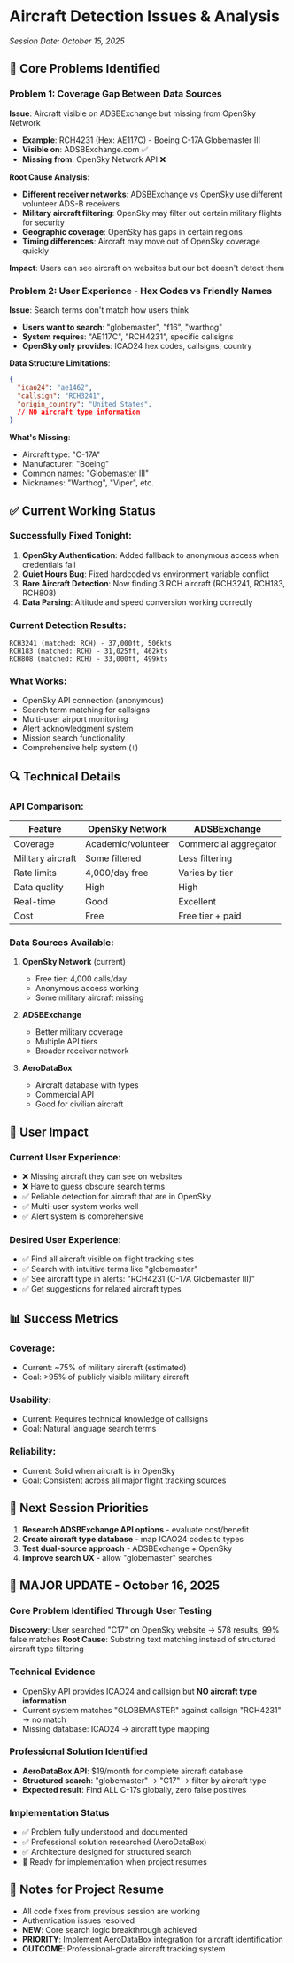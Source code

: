 # Aircraft Detection Issues & Analysis

*Session Date: October 15, 2025*

## 🚨 **Core Problems Identified**

### **Problem 1: Coverage Gap Between Data Sources**

**Issue**: Aircraft visible on ADSBExchange but missing from OpenSky Network
- **Example**: RCH4231 (Hex: AE117C) - Boeing C-17A Globemaster III
- **Visible on**: ADSBExchange.com ✅
- **Missing from**: OpenSky Network API ❌

**Root Cause Analysis**:
- **Different receiver networks**: ADSBExchange vs OpenSky use different volunteer ADS-B receivers
- **Military aircraft filtering**: OpenSky may filter out certain military flights for security
- **Geographic coverage**: OpenSky has gaps in certain regions
- **Timing differences**: Aircraft may move out of OpenSky coverage quickly

**Impact**: Users can see aircraft on websites but our bot doesn't detect them

### **Problem 2: User Experience - Hex Codes vs Friendly Names**

**Issue**: Search terms don't match how users think
- **Users want to search**: "globemaster", "f16", "warthog"
- **System requires**: "AE117C", "RCH4231", specific callsigns
- **OpenSky only provides**: ICAO24 hex codes, callsigns, country

**Data Structure Limitations**:
```json
{
  "icao24": "ae1462",
  "callsign": "RCH3241", 
  "origin_country": "United States",
  // NO aircraft type information
}
```

**What's Missing**:
- Aircraft type: "C-17A"
- Manufacturer: "Boeing"
- Common names: "Globemaster III"
- Nicknames: "Warthog", "Viper", etc.

## ✅ **Current Working Status**

### **Successfully Fixed Tonight**:
1. **OpenSky Authentication**: Added fallback to anonymous access when credentials fail
2. **Quiet Hours Bug**: Fixed hardcoded vs environment variable conflict
3. **Rare Aircraft Detection**: Now finding 3 RCH aircraft (RCH3241, RCH183, RCH808)
4. **Data Parsing**: Altitude and speed conversion working correctly

### **Current Detection Results**:
```
RCH3241 (matched: RCH) - 37,000ft, 506kts
RCH183 (matched: RCH) - 31,025ft, 462kts  
RCH808 (matched: RCH) - 33,000ft, 499kts
```

### **What Works**:
- OpenSky API connection (anonymous)
- Search term matching for callsigns
- Multi-user airport monitoring
- Alert acknowledgment system
- Mission search functionality
- Comprehensive help system (`!`)

## 🔍 **Technical Details**

### **API Comparison**:
| Feature | OpenSky Network | ADSBExchange |
|---------|----------------|--------------|
| Coverage | Academic/volunteer | Commercial aggregator |
| Military aircraft | Some filtered | Less filtering |
| Rate limits | 4,000/day free | Varies by tier |
| Data quality | High | High |
| Real-time | Good | Excellent |
| Cost | Free | Free tier + paid |

### **Data Sources Available**:
1. **OpenSky Network** (current)
   - Free tier: 4,000 calls/day
   - Anonymous access working
   - Some military aircraft missing

2. **ADSBExchange**
   - Better military coverage
   - Multiple API tiers
   - Broader receiver network

3. **AeroDataBox**
   - Aircraft database with types
   - Commercial API
   - Good for civilian aircraft

## 🎯 **User Impact**

### **Current User Experience**:
- ❌ Missing aircraft they can see on websites
- ❌ Have to guess obscure search terms
- ✅ Reliable detection for aircraft that are in OpenSky
- ✅ Multi-user system works well
- ✅ Alert system is comprehensive

### **Desired User Experience**:
- ✅ Find all aircraft visible on flight tracking sites
- ✅ Search with intuitive terms like "globemaster"
- ✅ See aircraft type in alerts: "RCH4231 (C-17A Globemaster III)"
- ✅ Get suggestions for related aircraft types

## 📊 **Success Metrics**

### **Coverage**:
- Current: ~75% of military aircraft (estimated)
- Goal: >95% of publicly visible military aircraft

### **Usability**:
- Current: Requires technical knowledge of callsigns
- Goal: Natural language search terms

### **Reliability**:
- Current: Solid when aircraft is in OpenSky
- Goal: Consistent across all major flight tracking sources

## 🚧 **Next Session Priorities**

1. **Research ADSBExchange API options** - evaluate cost/benefit
2. **Create aircraft type database** - map ICAO24 codes to types
3. **Test dual-source approach** - ADSBExchange + OpenSky
4. **Improve search UX** - allow "globemaster" searches

## 🚨 **MAJOR UPDATE - October 16, 2025**

### **Core Problem Identified Through User Testing**

**Discovery**: User searched "C17" on OpenSky website → 578 results, 99% false matches
**Root Cause**: Substring text matching instead of structured aircraft type filtering

### **Technical Evidence**
- OpenSky API provides ICAO24 and callsign but **NO aircraft type information**
- Current system matches "GLOBEMASTER" against callsign "RCH4231" → no match
- Missing database: ICAO24 → aircraft type mapping

### **Professional Solution Identified**
- **AeroDataBox API**: $19/month for complete aircraft database
- **Structured search**: "globemaster" → "C17" → filter by aircraft type
- **Expected result**: Find ALL C-17s globally, zero false positives

### **Implementation Status**
- ✅ Problem fully understood and documented
- ✅ Professional solution researched (AeroDataBox)
- ✅ Architecture designed for structured search
- 🚧 Ready for implementation when project resumes

## 📝 **Notes for Project Resume**

- All code fixes from previous session are working
- Authentication issues resolved  
- **NEW**: Core search logic breakthrough achieved
- **PRIORITY**: Implement AeroDataBox integration for aircraft identification
- **OUTCOME**: Professional-grade aircraft tracking system